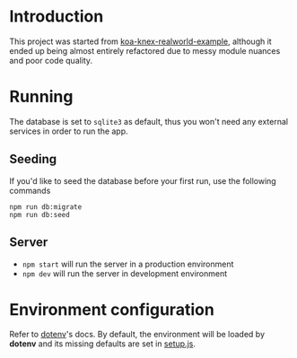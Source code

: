 # Introduction

This project was started from [koa-knex-realworld-example](https://github.com/gothinkster/koa-knex-realworld-example), although it ended up being almost entirely refactored due to messy module nuances and poor code quality.

# Running

The database is set to `sqlite3` as default, thus you won't need any external
services in order to run the app.

## Seeding

If you'd like to seed the database before your first run, use the following commands

```
npm run db:migrate
npm run db:seed
```

## Server

- `npm start` will run the server in a production environment
- `npm dev` will run the server in development environment

# Environment configuration

Refer to [dotenv](https://www.npmjs.com/package/dotenv)'s docs. By default, the
environment will be loaded by **dotenv** and its missing defaults are set in
[setup.js](./src/setup.js).
